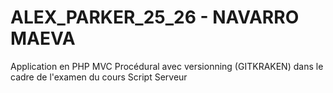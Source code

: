 # ALEX_PARKER_25_26 - NAVARRO MAEVA

Application en PHP MVC Procédural avec versionning (GITKRAKEN) dans le cadre de l'examen du cours Script Serveur
